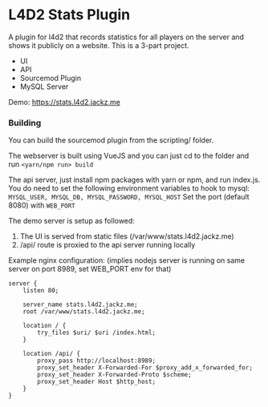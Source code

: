 # L4D2 Stats Plugin

A plugin for l4d2 that records statistics for all players on the server and shows it publicly on a website. This is a 3-part project.

* UI
* API
* Sourcemod Plugin
* MySQL Server

Demo: https://stats.l4d2.jackz.me

### Building
You can build the sourcemod plugin from the scripting/ folder.

The webserver is built using VueJS and you can just cd to the folder and run `<yarn/npm run> build`

The api server, just install npm packages with yarn or npm, and run index.js. You do need to set the following environment variables to hook to mysql:
`MYSQL_USER, MYSQL_DB, MYSQL_PASSWORD, MYSQL_HOST`
Set the port (default 8080) with `WEB_PORT`

The demo server is setup as followed:
1. The UI is served from static files (/var/www/stats.l4d2.jackz.me)
2. /api/ route is proxied to the api server running locally

Example nginx configuration: (implies nodejs server is running on same server on port 8989, set WEB_PORT env for that)
```
server {
    listen 80;

    server_name stats.l4d2.jackz.me;
    root /var/www/stats.l4d2.jackz.me;
    
    location / {
        try_files $uri/ $uri /index.html;
    }
    
    location /api/ {
        proxy_pass http://localhost:8989;
        proxy_set_header X-Forwarded-For $proxy_add_x_forwarded_for;
        proxy_set_header X-Forwarded-Proto $scheme;
        proxy_set_header Host $http_host;
    }
}
```
